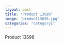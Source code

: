 ```yaml
---
layout: post
title: "Product 13698"
image: "product13698.jpg"
categories: "category1"
---
```

Product 13698
